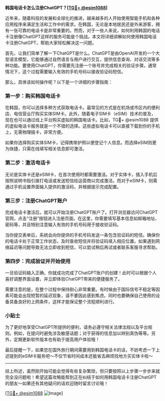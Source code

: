 **韩国电话卡怎么注册ChatGPT？[[TG💪+ @esim1088](https://t.me/s/esim1088)]**

近年来，随着科技的发展和全球化的推进，越来越多的人开始使用智能手机和各种应用程序来满足生活和工作中的需求。在韩国，无论是本地居民还是外来游客，拥有一张可靠的电话卡是非常重要的。然而，对于一些人来说，如何利用韩国的电话卡注册像ChatGPT这样的服务可能是个挑战。本文将详细讲解如何使用韩国电话卡注册ChatGPT，帮助大家轻松解决这一问题。

首先，让我们简单了解一下ChatGPT是什么。ChatGPT是由OpenAI开发的一个大型语言模型，它能够通过自然语言与用户进行交互，提供信息查询、对话交流等多种功能。要使用ChatGPT，你需要先注册一个账号并完成相关的验证步骤。通常情况下，这个过程需要输入有效的手机号码以接收验证码短信。

那么，具体该如何操作呢？以下是一个详细的步骤指南：

### 第一步：购买韩国电话卡

在韩国，你可以选择多种方式获取电话卡。最常见的方式是在机场或市区内的便利店、电信营业厅购买实体SIM卡。此外，随着电子SIM卡（eSIM）技术的普及，现在也可以通过线上平台购买虚拟的韩国电话卡。比如，TG💪+ @esim1088 提供的虚拟电话卡服务就是一个不错的选择。这些虚拟电话卡可以直接下载到你的手机上，无需物理插卡，非常方便。

如果你选择购买实体SIM卡，记得携带护照以便登记个人信息。而选择eSIM则更为快捷，只需在线填写相关信息即可激活。

### 第二步：激活电话卡

无论是实体卡还是eSIM卡，在首次使用时都需要激活。对于实体卡，插入手机后按照说明书指引拨打电话或发送短信给运营商以完成激活。而对于eSIM卡，则需通过手机设置界面输入提供的激活码，并根据提示完成配置。

### 第三步：注册ChatGPT账户

完成电话卡激活后，就可以开始注册ChatGPT账户了。打开浏览器访问ChatGPT官网，点击“注册”按钮进入注册页面。在这里，你需要填写基本信息如邮箱地址、密码等，并且特别注意输入有效的手机号码用于接收验证码。

当你提交表单后，系统会向你提供的手机号码发送一条包含验证码的短信。确保你的电话卡处于正常工作状态，及时查收短信并将验证码填入相应位置。如果遇到网络延迟等问题导致无法立即收到短信，可以尝试稍后再试或者联系客服寻求帮助。

### 第四步：完成验证并开始使用

一旦验证码输入正确，你就成功完成了ChatGPT账户的创建！此时可以根据个人喜好调整界面设置，并立即体验ChatGPT带来的便捷服务了。

需要注意的是，在整个过程中保持耐心非常重要。有时候由于国际信号不稳定等因素可能会出现短暂的延迟现象，请不要因此感到焦虑。同时也要确保自己使用的设备具备良好的上网条件，这样才能保证整个流程顺利进行。

### 小贴士

为了更好地享受ChatGPT所提供的便利，请务必遵守相关法律法规以及平台规则。例如，在提问时避免涉及敏感话题；对于获得的信息加以辨别真伪等等。另外，定期更新软件版本也有助于提高用户体验哦！

最后提醒一下，如果您在国外旅行期间需要用到韩国电话卡的话，不妨考虑一下上述提到的eSIM卡服务吧～不仅节省时间成本还能省去麻烦找地方买实体卡啦～

---

综上所述，虽然刚开始可能会觉得有些复杂繁琐，但只要按照以上步骤一步步来就完全没问题啦！希望这篇攻略能帮到正在纠结于如何用韩国电话卡注册ChatGPT的朋友～如果还有其他疑问的话欢迎随时留言讨论哦！

[[TG💪+ @esim1088](https://t.me/s/esim1088) ![Image](https://i.postimg.cc/4NQfJmqS/Snipaste-2025-05-13-00-14-12.png)]